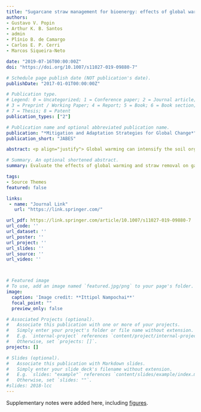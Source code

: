 ```yaml
---
title: "Sugarcane straw management for bioenergy: effects of global warming on greenhouse gas emissions and soil carbon storage"
authors:
- Gustavo V. Popin
- Arthur K. B. Santos
- admin
- Plínio B. de Camargo
- Carlos E. P. Cerri
- Marcos Siqueira-Neto

date: "2019-07-16T00:00:00Z"
doi: "https://doi.org/10.1007/s11027-019-09880-7"

# Schedule page publish date (NOT publication's date).
publishDate: "2017-01-01T00:00:00Z"

# Publication type.
# Legend: 0 = Uncategorized; 1 = Conference paper; 2 = Journal article;
# 3 = Preprint / Working Paper; 4 = Report; 5 = Book; 6 = Book section;
# 7 = Thesis; 8 = Patent
publication_types: ["2"]

# Publication name and optional abbreviated publication name.
publication: "*Mitigation and Adaptation Strategies for Global Change*"
publication_short: "JABES"

abstract: <p align="justify"> Global warming can intensify the soil organic matter (SOM) turnover, damaging soil health. Crop residues left on the soil are important to maintain a positive SOM budget and nutrient cycling. But, sugarcane (Saccharum officinarum) straw has been removed from the field for bioenergy purposes. We hypothesize that global warming, together with straw removal, will negatively impact Brazil's ethanol carbon footprint. Thus, we conducted an experiment under controlled conditions to evaluate the impacts of warming and straw removal on greenhouse gas (GHG) emissions, soil carbon and nitrogen storage, and nutrient cycling. Two soils (Rhodic Acrisol and Eutric Nitisol) were tested with three rates of sugarcane straw removal (no removal (NR):equivalent to 12 Mg ha$^{-1}$; medium removal (MR):6 Mg ha$^{-1}$; and total removal (TR):bare soil) and submitted to two temperatures (24$^{\circ}$C and 30$^{\circ}$C) and soil moistures (30\% and 50\%). Straw decomposition was stimulated by lower rates of straw removal, resulting in increases on carbon dioxide (CO$_{2}$) emissions between 5 to 14 times, and N$_{2}$O between 25 and 40\%. There were no significant methane (CH$_{4}$) fluxes. Soil carbon and nitrogen did not change due to straw removal, yet labile carbon fractions (living and non-living) were highly impacted, causing reductions of 15 to 40\% on the carbon management index (CMI). Furthermore, straw removal reduced nutrient cycling between 10 and 30\%. Overall, in a scenario of warming, our findings point to an intensification of SOM dynamic, resulting in increases of 35\% on the GHG emissions and a CMI reduction by 20\%. In practical terms, at least 6 Mg ha$^{-1}$ of straw should be left in the field, guaranteeing raw-material for bioenergy, without causing major impacts on the GHG emission and soil attributes.</p>

# Summary. An optional shortened abstract.
summary: Evaluate the effects of global warming and straw removal on gas emissions

tags:
- Source Themes
featured: false

links:
 - name: "Journal Link"
   url: "https://link.springer.com/"

url_pdf: https://link.springer.com/article/10.1007/s11027-019-09880-7
url_code: ''
url_dataset: ''
url_poster: ''
url_project: ''
url_slides: ''
url_source: ''
url_video: ''



# Featured image
# To use, add an image named `featured.jpg/png` to your page's folder. 
image:
  caption: 'Image credit: **Ittipol Nampochai**'
  focal_point: ""
  preview_only: false

# Associated Projects (optional).
#   Associate this publication with one or more of your projects.
#   Simply enter your project's folder or file name without extension.
#   E.g. `internal-project` references `content/project/internal-project/index.md`.
#   Otherwise, set `projects: []`.
projects: []

# Slides (optional).
#   Associate this publication with Markdown slides.
#   Simply enter your slide deck's filename without extension.
#   E.g. `slides: "example"` references `content/slides/example/index.md`.
#   Otherwise, set `slides: ""`.
#slides: 2018-lcc
---
```


Supplementary notes were added here, including [figures](https://link.springer.com/article/10.1007/s11027-019-09880-7).
